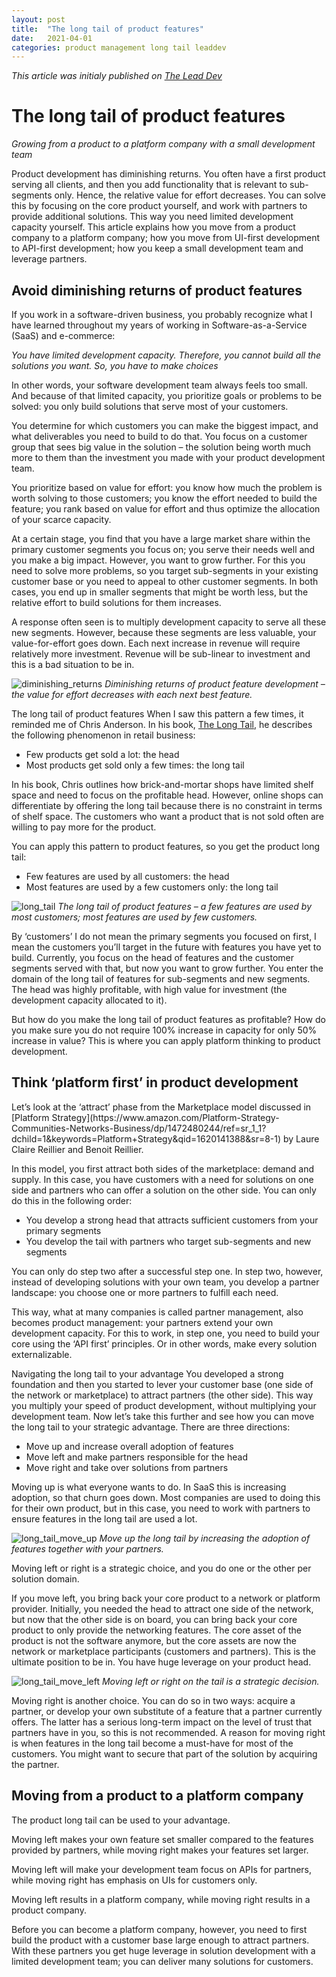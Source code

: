 ```yaml
---
layout: post
title:  "The long tail of product features"
date:   2021-04-01
categories: product management long tail leaddev
---
```

_This article was initialy published on [The Lead Dev](https://leaddev.com/technical-decision-making/long-tail-product-features)_

<h1>The long tail of product features</h1>

_Growing from a product to a platform company with a small development team_

Product development has diminishing returns. You often have a first product serving all clients, and then you add functionality that is relevant to sub-segments only. Hence, the relative value for effort decreases. You can solve this by focusing on the core product yourself, and work with partners to provide additional solutions. This way you need limited development capacity yourself. This article explains how you move from a product company to a platform company; how you move from UI-first development to API-first development; how you keep a small development team and leverage partners.

<h2>Avoid diminishing returns of product features</h2>
If you work in a software-driven business, you probably recognize what I have learned throughout my years of working in Software-as-a-Service (SaaS) and e-commerce:

_You have limited development capacity. Therefore, you cannot build all the solutions you want. So, you have to make choices_

In other words, your software development team always feels too small. And because of that limited capacity, you prioritize goals or problems to be solved: you only build solutions that serve most of your customers.

You determine for which customers you can make the biggest impact, and what deliverables you need to build to do that. You focus on a customer group that sees big value in the solution – the solution being worth much more to them than the investment you made with your product development team.

You prioritize based on value for effort: you know how much the problem is worth solving to those customers; you know the effort needed to build the feature; you rank based on value for effort and thus optimize the allocation of your scarce capacity.

At a certain stage, you find that you have a large market share within the primary customer segments you focus on; you serve their needs well and you make a big impact. However, you want to grow further. For this you need to solve more problems, so you target sub-segments in your existing customer base or you need to appeal to other customer segments. In both cases, you end up in smaller segments that might be worth less, but the relative effort to build solutions for them increases.

A response often seen is to multiply development capacity to serve all these new segments. However, because these segments are less valuable, your value-for-effort goes down. Each next increase in revenue will require relatively more investment. Revenue will be sub-linear to investment and this is a bad situation to be in.

![diminishing_returns](https://user-images.githubusercontent.com/5676977/143083059-e52756ff-c281-4ce5-a4bb-babceacea720.png)
_Diminishing returns of product feature development – the value for effort decreases with each next best feature._

The long tail of product features
When I saw this pattern a few times, it reminded me of Chris Anderson. In his book, [The Long Tail](https://www.amazon.com/Long-Tail-Future-Business-Selling/dp/1401309666/ref=sr_1_1?dchild=1&keywords=the+long+tail&qid=1619601332&sr=8-1), he describes the following phenomenon in retail business:
- Few products get sold a lot: the head
- Most products get sold only a few times: the long tail

In his book, Chris outlines how brick-and-mortar shops have limited shelf space and need to focus on the profitable head. However, online shops can differentiate by offering the long tail because there is no constraint in terms of shelf space. The customers who want a product that is not sold often are willing to pay more for the product.

You can apply this pattern to product features, so you get the product long tail:
- Few features are used by all customers: the head
- Most features are used by a few customers only: the long tail

![long_tail](https://user-images.githubusercontent.com/5676977/143083056-b0bc9183-61e2-470a-8183-5f1695b11067.png)
_The long tail of product features  – a few features are used by most customers; most features are used by few customers._

By ‘customers’ I do not mean the primary segments you focused on first, I mean the customers you’ll target in the future with features you have yet to build. Currently, you focus on the head of features and the customer segments served with that, but now you want to grow further. You enter the domain of the long tail of features for sub-segments and new segments. The head was highly profitable, with high value for investment (the development capacity allocated to it).

But how do you make the long tail of product features as profitable? How do you make sure you do not require 100% increase in capacity for only 50% increase in value? This is where you can apply platform thinking to product development.

<h2>Think ‘platform first’ in product development</h2>
Let’s look at the ‘attract’ phase from the Marketplace model discussed in [Platform Strategy](https://www.amazon.com/Platform-Strategy-Communities-Networks-Business/dp/1472480244/ref=sr_1_1?dchild=1&keywords=Platform+Strategy&qid=1620141388&sr=8-1) by Laure Claire Reillier and Benoit Reillier.

In this model, you first attract both sides of the marketplace: demand and supply. In this case, you have customers with a need for solutions on one side and partners who can offer a solution on the other side. You can only do this in the following order:
- You develop a strong head that attracts sufficient customers from your primary segments
- You develop the tail with partners who target sub-segments and new segments

You can only do step two after a successful step one. In step two, however, instead of developing solutions with your own team, you develop a partner landscape: you choose one or more partners to fulfill each need. 

This way, what at many companies is called partner management, also becomes product management: your partners extend your own development capacity. For this to work, in step one, you need to build your core using the ‘API first’ principles. Or in other words, make every solution externalizable.

Navigating the long tail to your advantage
You developed a strong foundation and then you started to lever your customer base (one side of the network or marketplace) to attract partners (the other side). This way you multiply your speed of product development, without multiplying your development team. Now let’s take this further and see how you can move the long tail to your strategic advantage. There are three directions:
- Move up and increase overall adoption of features
- Move left and make partners responsible for the head
- Move right and take over solutions from partners

Moving up is what everyone wants to do. In SaaS this is increasing adoption, so that churn goes down. Most companies are used to doing this for their own product, but in this case, you need to work with partners to ensure features in the long tail are used a lot.

![long_tail_move_up](https://user-images.githubusercontent.com/5676977/143083053-2bf21b7d-bcde-41cf-80d1-91118b08182c.png)
_Move up the long tail by increasing the adoption of features together with your partners._

Moving left or right is a strategic choice, and you do one or the other per solution domain.

If you move left, you bring back your core product to a network or platform provider. Initially, you needed the head to attract one side of the network, but now that the other side is on board, you can bring back your core product to only provide the networking features. The core asset of the product is not the software anymore, but the core assets are now the network or marketplace participants (customers and partners). This is the ultimate position to be in. You have huge leverage on your product head.

![long_tail_move_left](https://user-images.githubusercontent.com/5676977/143083047-955ad769-f3ee-427d-a6ae-43084fca3a02.png)
_Moving left or right on the tail is a strategic decision._

Moving right is another choice. You can do so in two ways: acquire a partner, or develop your own substitute of a feature that a partner currently offers. The latter has a serious long-term impact on the level of trust that partners have in you, so this is not recommended. A reason for moving right is when features in the long tail become a must-have for most of the customers. You might want to secure that part of the solution by acquiring the partner.

<h2>Moving from a product to a platform company</h2>
The product long tail can be used to your advantage.

Moving left makes your own feature set smaller compared to the features provided by partners, while moving right makes your features set larger.

Moving left will make your development team focus on APIs for partners, while moving right has emphasis on UIs for customers only.

Moving left results in a platform company, while moving right results in a product company.

Before you can become a platform company, however, you need to first build the product with a customer base large enough to attract partners. With these partners you get huge leverage in solution development with a limited development team; you can deliver many solutions for customers.
